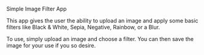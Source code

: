 Simple Image Filter App

This app gives the user the ability to upload an image and apply some basic filters like Black & White, Sepia, Negative, Rainbow, or a Blur. 

To use, simply upload an image and choose a filter. You can then save the image for your use if you so desire.
